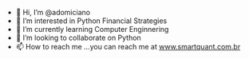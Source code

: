 - 👋 Hi, I’m @adomiciano
- 👀 I’m interested in Python Financial Strategies
- 🌱 I’m currently learning Computer Enginnering
- 💞️ I’m looking to collaborate on Python
- 📫 How to reach me ...you can reach me at www.smartquant.com.br

<!---
adomiciano/adomiciano is a ✨ special ✨ repository because its `README.md` (this file) appears on your GitHub profile.
You can click the Preview link to take a look at your changes.
--->
